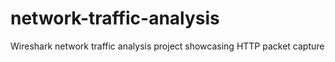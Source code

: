 # network-traffic-analysis
Wireshark network traffic analysis project showcasing HTTP packet capture
